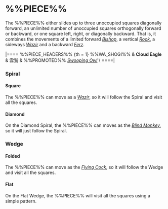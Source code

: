 # %%PIECE%%

The %%PIECE%% either slides up to three unoccupied squares 
diagonally forward, an unlimited number of unoccupied squares
orthogonally forward or backward, or one square left, right,
or diagonally backward. That is, it combines the movements
of a limited forward [*Bishop*](bishop.html), a vertical
[*Rook*](rook.html), a sideways [*Wazir*](wazir.html) and
a backward [*Ferz*](ferz.html).

|====
%%PIECE_HEADERS%%
  {th = 1}  %%WA_SHOGI%%
&           **Cloud Eagle** & &#x96F2;&#x9DF2;
&           %%PROMOTED%%
            [*Swooping Owl*](strutting_crow.html?piece=swooping_owl) \\
====|

### Spiral

#### Square

The %%PIECE%% can move as a [*Wazir*](wazir.html), so it will
follow the Spiral and visit all the squares.

#### Diamond

On the Diamond Spiral, the %%PIECE%% can moves as the
[*Blind Monkey*](blind_monkey.html), so it will just follow
the Spiral.

### Wedge

#### Folded

The %%PIECE%% can move as the [*Flying Cock*](flying_cock.html),
so it will follow the Wedge and visit all the squares.

#### Flat

On the Flat Wedge, the %%PIECE%% will visit all the squares using
a simple pattern.
